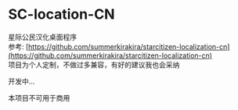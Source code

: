 # SC-location-CN
星际公民汉化桌面程序  
参考: [https://github.com/summerkirakira/starcitizen-localization-cn](https://github.com/summerkirakira/starcitizen-localization-cn)  
项目为个人定制，不做过多兼容，有好的建议我也会采纳  

开发中...

本项目不可用于商用